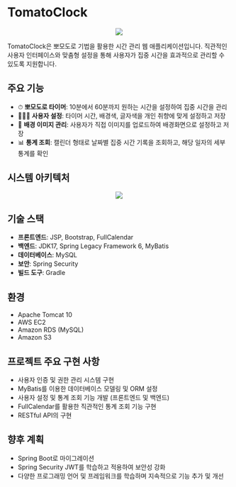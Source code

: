 # TomatoClock
<p align="center">
  <img src="https://github.com/user-attachments/assets/dca9346c-ea0e-4683-8560-22d5c6ce7de0" />
</p>
TomatoClock은 뽀모도로 기법을 활용한 시간 관리 웹 애플리케이션입니다. 직관적인 사용자 인터페이스와 맞춤형 설정을 통해 사용자가 집중 시간을 효과적으로 관리할 수 있도록 지원합니다.


## 주요 기능

- ⏱ **뽀모도로 타이머**: 10분에서 60분까지 원하는 시간을 설정하여 집중 시간을 관리
- 👩🏻‍🔧 **사용자 설정**: 타이머 시간, 배경색, 글자색을 개인 취향에 맞게 설정하고 저장
- 🎨 **배경 이미지 관리**: 사용자가 직접 이미지를 업로드하여 배경화면으로 설정하고 저장
- 📊 **통계 조회**: 캘린더 형태로 날짜별 집중 시간 기록을 조회하고, 해당 일자의 세부 통계를 확인


## 시스템 아키텍처
<p align="center">
  <img src="https://github.com/user-attachments/assets/251a06c6-c755-40d1-9ebf-10a06eaef241" />
</p>

## 기술 스택

- **프론트엔드**: JSP, Bootstrap, FullCalendar
- **백엔드**: JDK17, Spring Legacy Framework 6, MyBatis
- **데이터베이스**: MySQL
- **보안**: Spring Security
- **빌드 도구**: Gradle


## 환경

- Apache Tomcat 10
- AWS EC2
- Amazon RDS (MySQL)
- Amazon S3


## 프로젝트 주요 구현 사항

- 사용자 인증 및 권한 관리 시스템 구현
- MyBatis를 이용한 데이터베이스 모델링 및 ORM 설정
- 사용자 설정 및 통계 조회 기능 개발 (프론트엔드 및 백엔드)
- FullCalendar를 활용한 직관적인 통계 조회 기능 구현
- RESTful API의 구현


## 향후 계획

- Spring Boot로 마이그레이션
- Spring Security JWT를 학습하고 적용하여 보안성 강화
- 다양한 프로그래밍 언어 및 프레임워크를 학습하며 지속적으로 기능 추가 및 개선


